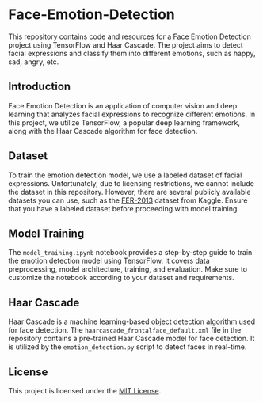 # Face-Emotion-Detection

This repository contains code and resources for a Face Emotion Detection project using TensorFlow and Haar Cascade. The project aims to detect facial expressions and classify them into different emotions, such as happy, sad, angry, etc.

## Introduction

Face Emotion Detection is an application of computer vision and deep learning that analyzes facial expressions to recognize different emotions. In this project, we utilize TensorFlow, a popular deep learning framework, along with the Haar Cascade algorithm for face detection.

## Dataset

To train the emotion detection model, we use a labeled dataset of facial expressions. Unfortunately, due to licensing restrictions, we cannot include the dataset in this repository. However, there are several publicly available datasets you can use, such as the [FER-2013](https://www.kaggle.com/msambare/fer2013) dataset from Kaggle. Ensure that you have a labeled dataset before proceeding with model training.

## Model Training

The `model_training.ipynb` notebook provides a step-by-step guide to train the emotion detection model using TensorFlow. It covers data preprocessing, model architecture, training, and evaluation. Make sure to customize the notebook according to your dataset and requirements.

## Haar Cascade

Haar Cascade is a machine learning-based object detection algorithm used for face detection. The `haarcascade_frontalface_default.xml` file in the repository contains a pre-trained Haar Cascade model for face detection. It is utilized by the `emotion_detection.py` script to detect faces in real-time.


## License

This project is licensed under the [MIT License](LICENSE).
